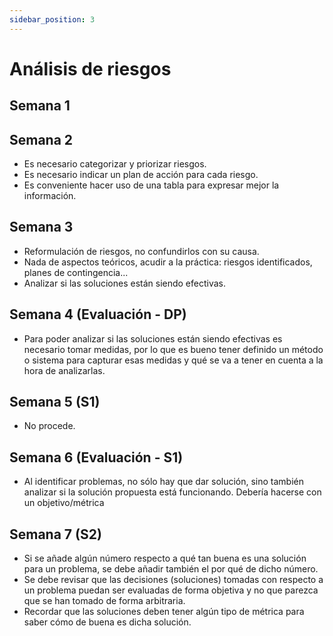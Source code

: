 ```yaml
---
sidebar_position: 3
---
```


# Análisis de riesgos

## Semana 1

## Semana 2

- Es necesario categorizar y priorizar riesgos.
- Es necesario indicar un plan de acción para cada riesgo.
- Es conveniente hacer uso de una tabla para expresar mejor la información.

## Semana 3

- Reformulación de riesgos, no confundirlos con su causa.
- Nada de aspectos teóricos, acudir a la práctica: riesgos identificados, planes de contingencia...
- Analizar si las soluciones están siendo efectivas.

## Semana 4 (Evaluación - DP)

- Para poder analizar si las soluciones están siendo efectivas es necesario tomar medidas, por lo que es bueno tener definido un método o sistema para capturar esas medidas y qué se va a tener en cuenta a la hora de analizarlas.

## Semana 5 (S1)

- No procede.

## Semana 6 (Evaluación - S1)

- Al identificar problemas, no sólo hay que dar solución, sino también analizar si la solución propuesta está funcionando. Debería hacerse con un objetivo/métrica

## Semana 7 (S2)

- Si se añade algún número respecto a qué tan buena es una solución para un problema, se debe añadir también el por qué de dicho número.
- Se debe revisar que las decisiones (soluciones) tomadas con respecto a un problema puedan ser evaluadas de forma objetiva y no que parezca que se han tomado de forma arbitraria.
- Recordar que las soluciones deben tener algún tipo de métrica para saber cómo de buena es dicha solución.